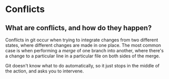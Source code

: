 # Conflicts

## What are conflicts, and how do they happen?

Conflicts in git occur when trying to integrate changes from two different
states, where different changes are made in one place. The most common case is
when performing a *merge* of one branch into another, where there's a change to
a particular line in a particular file on both sides of the merge.

Git doesn't know what to do automatically, so it just stops in the middle of
the action, and asks you to intervene.
